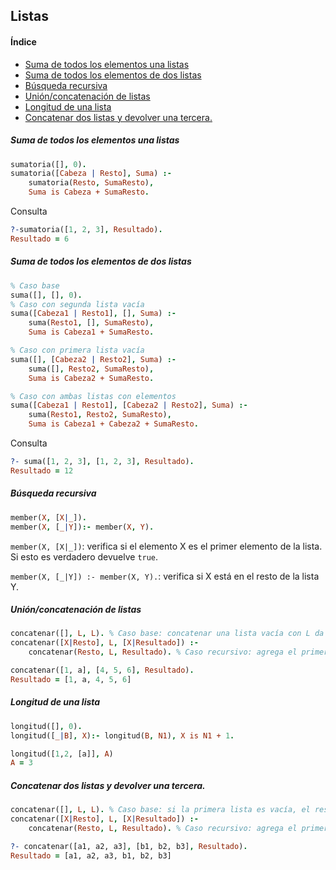 ## Listas
#### Índice
- [Suma de todos los elementos una listas](#suma-de-todos-los-elementos-una-listas)
- [Suma de todos los elementos de dos listas](#suma-de-todos-los-elementos-de-dos-listas)
- [Búsqueda recursiva](#búsqueda-recursiva)
- [Unión/concatenación de listas](#uniónconcatenación-de-listas)
- [Longitud de una lista](#longitud-de-una-lista)
- [Concatenar dos listas y devolver una tercera.](#concatenar-dos-listas-y-devolver-una-tercera)
##### Suma de todos los elementos una listas
```prolog
sumatoria([], 0).   
sumatoria([Cabeza | Resto], Suma) :-  
    sumatoria(Resto, SumaResto), 
    Suma is Cabeza + SumaResto.
```
Consulta
```prolog
?-sumatoria([1, 2, 3], Resultado).
Resultado = 6
```
##### Suma de todos los elementos de dos listas
```prolog
% Caso base
suma([], [], 0).   
% Caso con segunda lista vacía
suma([Cabeza1 | Resto1], [], Suma) :-  
    suma(Resto1, [], SumaResto), 
    Suma is Cabeza1 + SumaResto.

% Caso con primera lista vacía
suma([], [Cabeza2 | Resto2], Suma) :-  
    suma([], Resto2, SumaResto), 
    Suma is Cabeza2 + SumaResto.

% Caso con ambas listas con elementos
suma([Cabeza1 | Resto1], [Cabeza2 | Resto2], Suma) :-  
    suma(Resto1, Resto2, SumaResto), 
    Suma is Cabeza1 + Cabeza2 + SumaResto.
```
Consulta
```prolog
?- suma([1, 2, 3], [1, 2, 3], Resultado).
Resultado = 12
```
##### Búsqueda recursiva
```prolog
member(X, [X|_]).
member(X, [_|Y]):- member(X, Y).
```
`member(X, [X|_])`: verifica si el elemento X es el primer elemento de la lista. Si esto es verdadero devuelve `true`.

`member(X, [_|Y]) :- member(X, Y).`: verifica si X está en el resto de la lista Y.

##### Unión/concatenación de listas 

```prolog
concatenar([], L, L). % Caso base: concatenar una lista vacía con L da como resultado L.
concatenar([X|Resto], L, [X|Resultado]) :- 
    concatenar(Resto, L, Resultado). % Caso recursivo: agrega el primer elemento de la primera lista a Resultado y llama recursivamente.
```

```prolog
concatenar([1, a], [4, 5, 6], Resultado).
Resultado = [1, a, 4, 5, 6]
```

##### Longitud de una lista

```prolog
longitud([], 0).
longitud([_|B], X):- longitud(B, N1), X is N1 + 1.
```
```prolog
longitud([1,2, [a]], A)
A = 3
```
##### Concatenar dos listas y devolver una tercera.
```prolog
concatenar([], L, L). % Caso base: si la primera lista es vacía, el resultado es la segunda lista.
concatenar([X|Resto], L, [X|Resultado]) :-
    concatenar(Resto, L, Resultado). % Caso recursivo: agrega el primer elemento de la primera lista a Resultado y llama recursivamente.
```
```prolog
?- concatenar([a1, a2, a3], [b1, b2, b3], Resultado).
Resultado = [a1, a2, a3, b1, b2, b3]
```